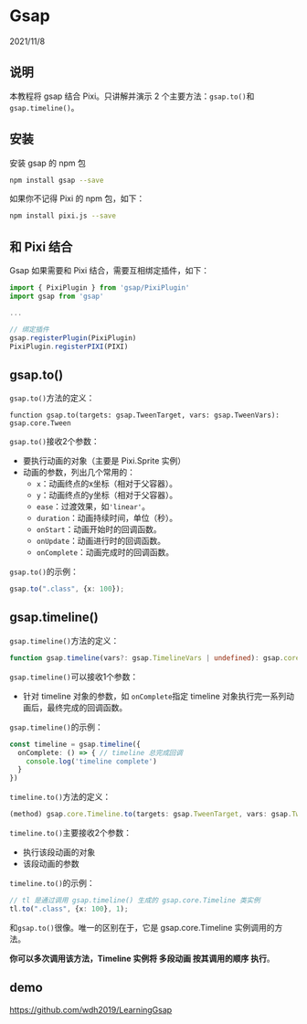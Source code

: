 # Gsap

2021/11/8



## 说明

本教程将 gsap 结合 Pixi。只讲解并演示 2 个主要方法：`gsap.to()`和`gsap.timeline()`。



## 安装

安装 gsap 的 npm 包

```bash
npm install gsap --save
```

如果你不记得 Pixi 的 npm 包，如下：

```bash
npm install pixi.js --save
```



## 和 Pixi 结合

Gsap 如果需要和 Pixi 结合，需要互相绑定插件，如下：

```typescript
import { PixiPlugin } from 'gsap/PixiPlugin'
import gsap from 'gsap'

...

// 绑定插件
gsap.registerPlugin(PixiPlugin)
PixiPlugin.registerPIXI(PIXI)
```





## gsap.to()

`gsap.to()`方法的定义：

```
function gsap.to(targets: gsap.TweenTarget, vars: gsap.TweenVars): gsap.core.Tween
```

`gsap.to()`接收2个参数：

- 要执行动画的对象（主要是 Pixi.Sprite 实例）
- 动画的参数，列出几个常用的：
  - `x`：动画终点的x坐标（相对于父容器）。
  - `y`：动画终点的y坐标（相对于父容器）。
  - `ease`：过渡效果，如`'linear'`。
  - `duration`：动画持续时间，单位（秒）。
  - `onStart`：动画开始时的回调函数。
  - `onUpdate`：动画进行时的回调函数。
  - `onComplete`：动画完成时的回调函数。

`gsap.to()`的示例：

```typescript
gsap.to(".class", {x: 100});
```



## gsap.timeline()

`gsap.timeline()`方法的定义：

```typescript
function gsap.timeline(vars?: gsap.TimelineVars | undefined): gsap.core.Timeline
```

`gsap.timeline()`可以接收1个参数：

- 针对 timeline 对象的参数，如 `onComplete`指定 timeline 对象执行完一系列动画后，最终完成的回调函数。

`gsap.timeline()`的示例：

```typescript
const timeline = gsap.timeline({
  onComplete: () => { // timeline 总完成回调
  	console.log('timeline complete')
  }
})
```



`timeline.to()`方法的定义：

```typescript
(method) gsap.core.Timeline.to(targets: gsap.TweenTarget, vars: gsap.TweenVars, position?: gsap.Position | undefined): gsap.core.Timeline
```

`timeline.to()`主要接收2个参数：

- 执行该段动画的对象
- 该段动画的参数

`timeline.to()`的示例：

```typescript
// tl 是通过调用 gsap.timeline() 生成的 gsap.core.Timeline 类实例
tl.to(".class", {x: 100}, 1); 
```

和`gsap.to()`很像。唯一的区别在于，它是 gsap.core.Timeline 实例调用的方法。

**你可以多次调用该方法，Timeline 实例将 多段动画 按其调用的顺序 执行**。



## demo

https://github.com/wdh2019/LearningGsap